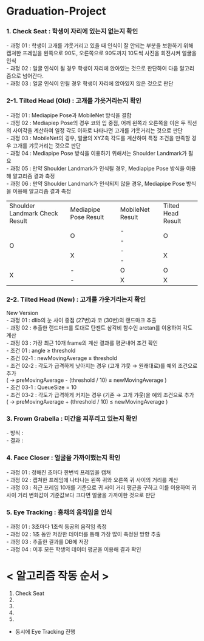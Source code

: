 # Graduation-Project

<h3> 1. Check Seat : 학생이 자리에 있는지 없는지 확인 </h3>
 - 과정 01 : 학생이 고개를 갸웃거리고 있을 때 인식이 잘 안되는 부분을 보완하기 위해 캡쳐한 프레임을 왼쪽으로 90도, 오른쪽으로 90도까지 10도씩 사진을 회전시켜 얼굴을 인식 <br>
 - 과정 02 : 얼굴 인식이 될 경우 학생이 자리에 앉아있는 것으로 판단하여 다음 알고리즘으로 넘어간다. <br>
 - 과정 03 : 얼굴 인식이 안될 경우 학생이 자리에 앉아있지 않은 것으로 판단 <br>

<h3> 2-1. Tilted Head (Old) : 고개를 갸웃거리는지 확인 </h3>
 - 과정 01 : Mediapipe Pose과 MobileNet 방식을 결합 <br>
 - 과정 02 : Mediapiep Pose의 경우 코와 입 중점, 어깨 왼쪽과 오른쪽을 이은 두 직선의 사이각을 계산하여 일정 각도 이하로 나타나면 고개를 갸웃거리는 것으로 판단 <br>
 - 과정 03 : MobileNet의 경우, 얼굴의 XYZ축 각도를 계산하여 특정 조건을 만족할 경우 고개를 갸웃거리는 것으로 판단 <br>
 - 과정 04 : Mediapipe Pose 방식을 이용하기 위해서는 Shoulder Landmark가 필요 <br>
 - 과정 05 : 만약 Shoulder Landmark가 인식될 경우, Mediapipe Pose 방식을 이용해 알고리즘 결과 측정 <br>
 - 과정 06 : 만약 Shoulder Landmark가 인식되지 않을 경우, Mediapipe Pose 방식을 이용해 알고리즘 결과 측정 <br>

<table>
    <tr>
        <td> Shoulder Landmark Check Result </td>
        <td> Mediapipe Pose Result </td>
        <td> MobileNet Result </td>
        <td> Tilted Head Result </td>
    </tr>
    <tr>
        <td rowspan="4"> O </td>
        <td rowspan="2"> O </td>
        <td> - </td>
        <td rowspan="2"> O </td>
    </tr>
    <tr>
        <td> - </td>
    </tr>
    <tr>
        <td rowspan="2"> X </td>
        <td> - </td>
        <td rowspan="2"> X </td>
    </tr>
    <tr>
        <td> - </td>
    </tr>
    <tr>
        <td rowspan="2"> X </td>
        <td> - </td>
        <td> O </td>
        <td> O</td>
    </tr>
    <tr>
        <td> - </td>
        <td> X </td>
        <td> X </td>
    </tr>
</table>

<h3> 2-2. Tilted Head (New) : 고개를 갸웃거리는지 확인 </h3>
 New Version <br>
 - 과정 01 : dlib의 눈 사이 중점 (27번)과 코 (30번)의 랜드마크 추출 <br>
 - 과정 02 : 추출한 랜드마크를 토대로 탄젠트 삼각비 함수인 arctan를 이용하여 각도 계산 <br>
 - 과정 03 : 가장 최근 10개 frame의 계산 결과를 평균내어 조건 확인 <br>
 - 조건 01 : angle ≥ threshold <br>
 - 조건 02-1 : newMovingAverage ≥ threshold <br>
 - 조건 02-2 : 각도가 급격하게 낮아지는 경우 (고개 갸웃 → 원래대로)를 예외 조건으로 추가 <br>
              ( → preMovingAverage - (threshold / 10) ≤ newMovingAverage ) <br>
 - 조건 03-1 : QueueSize = 10 <br>
 - 조건 03-2 : 각도가 급격하게 커지는 경우 (기존 → 고개 갸웃)을 예외 조건으로 추가 <br>
              ( → preMovingAverage + (threshold / 10) ≤ newMovingAverage ) <br>
 

<h3> 3. Frown Grabella : 미간을 찌푸리고 있는지 확인 </h3>
 - 방식 :  <br>
 - 결과 :  <br>

<h3> 4. Face Closer : 얼굴을 가까이했는지 확인 </h3>
 - 과정 01 : 정해진 초마다 한번씩 프레임을 캡쳐 <br>
 - 과정 02 : 캡쳐한 프레임에 나타나는 왼쪽 귀와 오른쪽 귀 사이의 거리를 계산 <br>
 - 과정 03 : 최근 프레임 10개를 기준으로 귀 사이 거리 평균을 구하고 이를 이용하여 귀 사이 거리 변화값이 기준값보다 크다면 얼굴을 가까이한 것으로 판단 <br>

<h3> 5. Eye Tracking : 홍채의 움직임을 인식 </h3>
 - 과정 01 : 3초마다 1초씩 동공의 움직임 측정 <br>
 - 과정 02 : 1초 동안 저장한 데이터를 통해 가장 많이 측정된 방향 추출 <br>
 - 과정 03 : 추출한 결과를 DB에 저장 <br>
 - 과정 04 : 이후 모든 학생의 데이터 평균을 이용해 결과 확인 <br>

# < 알고리즘 작동 순서 >
1. Check Seat <br>
2.  <br>
3.  <br>
4.  <br>
5.  <br>
 + 동시에 Eye Tracking 진행 <br>